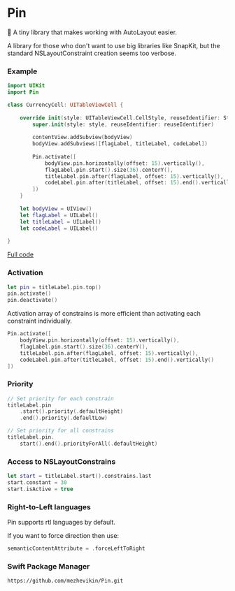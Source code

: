# Pin

📌 A tiny library that makes working with AutoLayout easier.

A library for those who don't want to use big libraries like SnapKit, but the standard NSLayoutConstraint creation seems too verbose.

### Example

```swift
import UIKit
import Pin

class CurrencyCell: UITableViewCell {
    
    override init(style: UITableViewCell.CellStyle, reuseIdentifier: String?) {
        super.init(style: style, reuseIdentifier: reuseIdentifier)
        
        contentView.addSubview(bodyView)
        bodyView.addSubviews([flagLabel, titleLabel, codeLabel])
        
        Pin.activate([
            bodyView.pin.horizontally(offset: 15).vertically(),
            flagLabel.pin.start().size(36).centerY(),
            titleLabel.pin.after(flagLabel, offset: 15).vertically(),
            codeLabel.pin.after(titleLabel, offset: 15).end().vertically()
        ])
    }
    
    let bodyView = UIView()
    let flagLabel = UILabel()
    let titleLabel = UILabel()
    let codeLabel = UILabel() 
    
}
```

[Full code](https://github.com/mezhevikin/PinExample/blob/master/PinExample/CurrencyCell.swift)


### Activation

```swift
let pin = titleLabel.pin.top()
pin.activate()
pin.deactivate()
```

Activation array of constrains is more efficient than activating each constraint individually.

```swift
Pin.activate([
    bodyView.pin.horizontally(offset: 15).vertically(),
    flagLabel.pin.start().size(36).centerY(),
    titleLabel.pin.after(flagLabel, offset: 15).vertically(),
    codeLabel.pin.after(titleLabel, offset: 15).end().vertically()
])
```

### Priority

```swift
// Set priority for each constrain
titleLabel.pin
    .start().priority(.defaultHeight)
    .end().priority(.defaultLow)

// Set priority for all constrains
titleLabel.pin.
    start().end().priorityForAll(.defaultHeight)
```


### Access to NSLayoutConstrains

```swift
let start = titleLabel.start().constrains.last
start.constant = 30
start.isActive = true
```

### Right-to-Left languages

Pin supports rtl languages by default.

If you want to force direction then use:

```swift
semanticContentAttribute = .forceLeftToRight
```

### Swift Package Manager

```
https://github.com/mezhevikin/Pin.git
```
